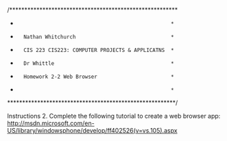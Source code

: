 /********************************************************
*														*
*		Nathan Whitchurch								*
*		CIS 223 CIS223: COMPUTER PROJECTS & APPLICATNS	*
*		Dr Whittle										*
*		Homework 2-2 Web Browser						*
*														*
********************************************************/

Instructions
2.	 Complete the following tutorial to create a web browser app: 
http://msdn.microsoft.com/en-US/library/windowsphone/develop/ff402526(v=vs.105).aspx
